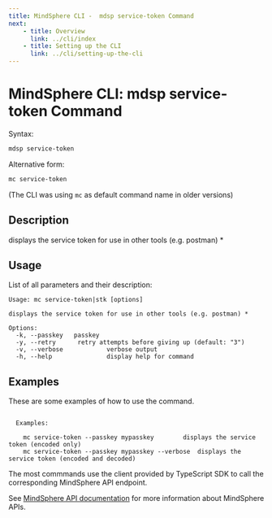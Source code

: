 ```yaml
---
title: MindSphere CLI -  mdsp service-token Command
next:
    - title: Overview
      link: ../cli/index
    - title: Setting up the CLI
      link: ../cli/setting-up-the-cli
---
```



# MindSphere CLI: mdsp service-token Command

Syntax:

```bash
mdsp service-token
```

Alternative form:

```bash
mc service-token
```

(The CLI was using `mc` as default command name in older versions)

## Description

displays the service token for use in other tools (e.g. postman) *

## Usage

List of all parameters and their description:

```text
Usage: mc service-token|stk [options]

displays the service token for use in other tools (e.g. postman) *

Options:
  -k, --passkey   passkey
  -y, --retry      retry attempts before giving up (default: "3")
  -v, --verbose            verbose output
  -h, --help               display help for command

```

## Examples

These are some examples of how to use the command. 

```text

  Examples:

    mc service-token --passkey mypasskey 		displays the service token (encoded only)
    mc service-token --passkey mypasskey --verbose 	displays the service token (encoded and decoded)

```

The most commmands use the client provided by TypeScript SDK to call the corresponding MindSphere API endpoint.

See [MindSphere API documentation](https://documentation.mindsphere.io/MindSphere/apis/index.html) for more information about MindSphere APIs.